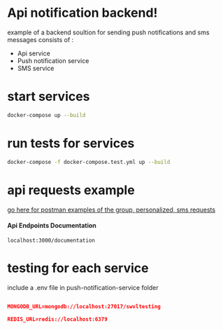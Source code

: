# Api notification backend!
example of a backend soultion for sending push notifications and sms messages consists of :
- Api service
- Push notification service
- SMS service

# start services
```sh
docker-compose up --build
```

# run tests for services
```sh
docker-compose -f docker-compose.test.yml up --build
```

# api requests example 
[go here for postman examples of the group, personalized, sms requests](https://documenter.getpostman.com/view/1483846/S17nVB2d)


#### Api Endpoints Documentation
```url
localhost:3000/documentation
```

# testing for each service 
include a .env file in push-notification-service folder

```json

MONGODB_URL=mongodb://localhost:27017/swvltesting

REDIS_URL=redis://localhost:6379

```
